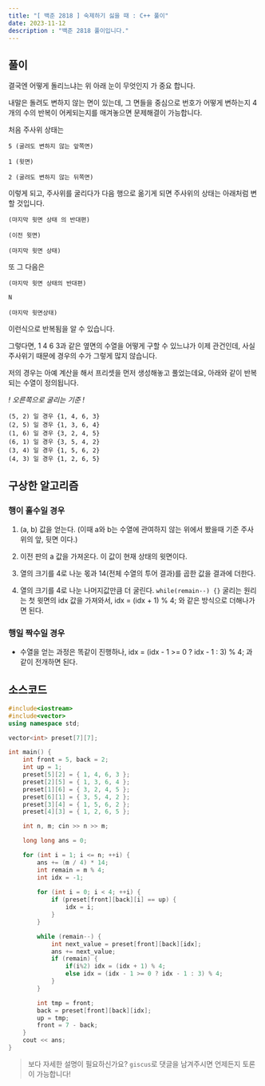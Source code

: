 ```yaml
---
title: "[ 백준 2818 ] 숙제하기 싫을 때 : C++ 풀이"
date: 2023-11-12
description : "백준 2818 풀이입니다."
---
```


## 풀이

결국엔 어떻게 돌리느냐는 위 아래 눈이 무엇인지 가 중요 합니다.

내말은 돌려도 변하지 않는 면이 있는데, 그 면들을 중심으로 번호가 어떻게 변하는지 4개의 수의 반복이 어케되는지를 매겨놓으면 문제해결이 가능합니다.


처음 주사위 상태는

```
5 (굴려도 변하지 않는 앞쪽면)

1 (윗면)

2 (굴려도 변하지 않는 뒤쪽면)
```

이렇게 되고, 주사위를 굴리다가 다음 행으로 옮기게 되면 주사위의 상태는 아래처럼 변할 것입니다.

```
(마지막 윗면 상태 의 반대편)

(이전 윗면)

(마지막 윗면 상태)
```

또 그 다음은
```
(마지막 윗면 상태의 반대편)

N

(마지막 윗면상태)
```

이런식으로 반복됨을 알 수 있습니다.

그렇다면, 1 4 6 3과 같은 옆면의 수열을 어떻게 구할 수 있느냐가 이제 관건인데, 사실 주사위기 때문에 경우의 수가 그렇게 많지 않습니다.

저의 경우는 아예 계산을 해서 프리셋을 먼저 생성해놓고 풀었는데요, 아래와 같이 반복되는 수열이 정의됩니다.

*! 오른쪽으로 굴리는 기준 !*
```
(5, 2) 일 경우 {1, 4, 6, 3}
(2, 5) 일 경우 {1, 3, 6, 4}
(1, 6) 일 경우 {3, 2, 4, 5}
(6, 1) 일 경우 {3, 5, 4, 2}
(3, 4) 일 경우 {1, 5, 6, 2}
(4, 3) 일 경우 {1, 2, 6, 5}
```

## 구상한 알고리즘

### 행이 홀수일 경우

1. (a, b) 값을 얻는다. (이때 a와 b는 수열에 관여하지 않는 위에서 봤을때 기준 주사위의 앞, 뒷면 이다.)	

2. 이전 판의 a 값을 가져온다. 이 값이 현재 상태의 윗면이다.

3. 열의 크기를 4로 나눈 몫과 14(전체 수열의 투어 결과)를 곱한 값을 결과에 더한다.

4. 열의 크기를 4로 나눈 나머지값만큼 더 굴린다. `while(remain--) {}` 굴리는 원리는 첫 윗면의 idx 값을 가져와서, idx = (idx + 1) % 4; 와 같은 방식으로 더해나가면 된다.

### 행일 짝수일 경우

- 수열을 얻는 과정은 똑같이 진행하나, idx = (idx - 1 >= 0 ? idx - 1 : 3) % 4; 과 같이 전개하면 된다.

## 소스코드

```cpp
#include<iostream>
#include<vector>
using namespace std;

vector<int> preset[7][7];

int main() {
	int front = 5, back = 2;
	int up = 1;
	preset[5][2] = { 1, 4, 6, 3 };
	preset[2][5] = { 1, 3, 6, 4 };
	preset[1][6] = { 3, 2, 4, 5 };
	preset[6][1] = { 3, 5, 4, 2 };
	preset[3][4] = { 1, 5, 6, 2 };
	preset[4][3] = { 1, 2, 6, 5 };

	int n, m; cin >> n >> m;

	long long ans = 0;

	for (int i = 1; i <= n; ++i) {
		ans += (m / 4) * 14;
		int remain = m % 4;
		int idx = -1;
		
		for (int i = 0; i < 4; ++i) {
			if (preset[front][back][i] == up) {
				idx = i;
			}
		}

		while (remain--) {
			int next_value = preset[front][back][idx];
			ans += next_value;
			if (remain) {
				if(i%2) idx = (idx + 1) % 4;
				else idx = (idx - 1 >= 0 ? idx - 1 : 3) % 4;
			}
		}

		int tmp = front;
		back = preset[front][back][idx];
		up = tmp;
		front = 7 - back;
	}
	cout << ans;
}
```

> 보다 자세한 설명이 필요하신가요? `giscus`로 댓글을 남겨주시면 언제든지 토론이 가능합니다!
